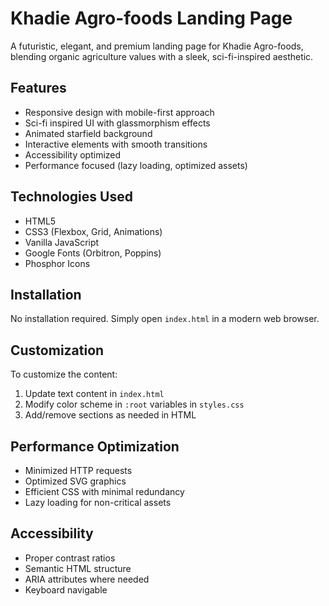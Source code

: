 # Khadie Agro-foods Landing Page

A futuristic, elegant, and premium landing page for Khadie Agro-foods, blending organic agriculture values with a sleek, sci-fi-inspired aesthetic.

## Features

- Responsive design with mobile-first approach
- Sci-fi inspired UI with glassmorphism effects
- Animated starfield background
- Interactive elements with smooth transitions
- Accessibility optimized
- Performance focused (lazy loading, optimized assets)

## Technologies Used

- HTML5
- CSS3 (Flexbox, Grid, Animations)
- Vanilla JavaScript
- Google Fonts (Orbitron, Poppins)
- Phosphor Icons

## Installation

No installation required. Simply open `index.html` in a modern web browser.

## Customization

To customize the content:

1. Update text content in `index.html`
2. Modify color scheme in `:root` variables in `styles.css`
3. Add/remove sections as needed in HTML

## Performance Optimization

- Minimized HTTP requests
- Optimized SVG graphics
- Efficient CSS with minimal redundancy
- Lazy loading for non-critical assets

## Accessibility

- Proper contrast ratios
- Semantic HTML structure
- ARIA attributes where needed
- Keyboard navigable